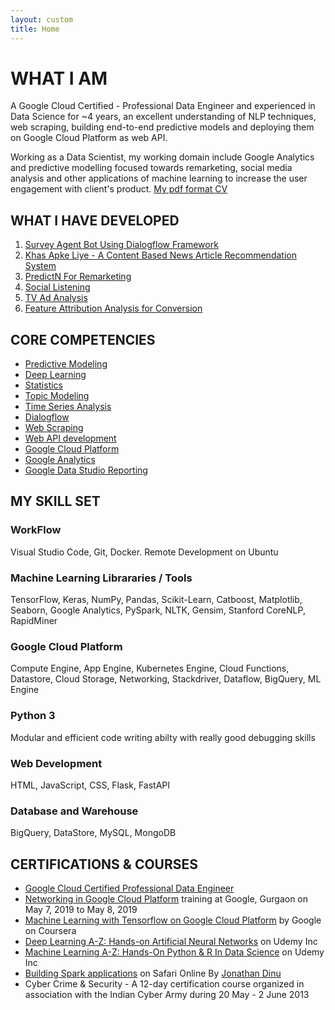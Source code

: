 ```yaml
---
layout: custom
title: Home
---
```

# WHAT I AM
A Google Cloud Certified - Professional Data Engineer and experienced in Data Science for ~4 years, an excellent understanding of NLP techniques, web scraping, building end-to-end predictive models and deploying them on Google Cloud Platform as web API.

Working as a Data Scientist, my working domain include Google Analytics and predictive modelling focused towards remarketing, social media analysis and other applications of machine learning to increase the user engagement with client's product. [My pdf format CV](/files/Surendra_Kumar_Data_Scientist_4_years.pdf)

## [](#what-i-have-developed)WHAT I HAVE DEVELOPED
1. [Survey Agent Bot Using Dialogflow Framework](/pages/survey-agent-bot)
2. [Khas Apke Liye - A Content Based News Article Recommendation System](/pages/khas-apke-liye)
3. [PredictN For Remarketing](/pages/predictn)
4. [Social Listening](/pages/social-listening)
5. [TV Ad Analysis](/pages/tv-ad-analysis)
6. [Feature Attribution Analysis for Conversion](/pages/feature-attribution)

## CORE COMPETENCIES
* [Predictive Modeling](https://en.wikipedia.org/wiki/Predictive_modelling)
* [Deep Learning](https://en.wikipedia.org/wiki/Deep_learning)
* [Statistics](https://en.wikipedia.org/wiki/Statistics)
* [Topic Modeling](https://en.wikipedia.org/wiki/Topic_modeling)
* [Time Series Analysis](https://en.wikipedia.org/wiki/Time_series)
* [Dialogflow](https://dialogflow.com/)
* [Web Scraping](https://en.wikipedia.org/wiki/Web_scraping)
* [Web API development](https://en.wikipedia.org/wiki/Web_API)
* [Google Cloud Platform](https://cloud.google.com/)
* [Google Analytics](https://analytics.google.com/analytics/web/)
* [Google Data Studio Reporting](https://datastudio.google.com/)

## MY SKILL SET
### WorkFlow
Visual Studio Code, Git, Docker. Remote Development on Ubuntu
### Machine Learning Librararies / Tools
TensorFlow, Keras, NumPy, Pandas, Scikit-Learn, Catboost, Matplotlib, Seaborn, Google Analytics, PySpark, NLTK, Gensim, Stanford CoreNLP, RapidMiner
### Google Cloud Platform
Compute Engine, App Engine, Kubernetes Engine, Cloud Functions, Datastore, Cloud Storage, Networking, Stackdriver, Dataflow, BigQuery, ML Engine
### Python 3
Modular and efficient code writing abilty with really good debugging skills
### Web Development
HTML, JavaScript, CSS, Flask, FastAPI
### Database and Warehouse
BigQuery, DataStore, MySQL, MongoDB

## CERTIFICATIONS & COURSES
* [Google Cloud Certified Professional Data Engineer](https://www.credential.net/geolcgrf?key=b137a4f45bb3a2a2d263082203d8a76c3331717dad25c0112e2aed61ba3416e2)
* [Networking in Google Cloud Platform](https://events.withgoogle.com/networking-gcp-gurgaon-427468/) training at Google, Gurgaon on May 7, 2019 to May 8, 2019
* [Machine Learning with Tensorflow on Google Cloud Platform](https://www.coursera.org/specializations/machine-learning-tensorflow-gcp) by Google on Coursera
* [Deep Learning A-Z: Hands-on Artificial Neural Networks](https://www.udemy.com/deeplearning/) on Udemy Inc 
* [Machine Learning A-Z: Hands-On Python & R In Data Science](https://www.udemy.com/machinelearning/) on Udemy Inc
* [Building Spark applications](https://www.oreilly.com/library/view/building-spark-applications/9780134393490/) on Safari Online By [Jonathan Dinu](http://hopelessoptimism.com/)
* Cyber Crime & Security - A 12-day certification course organized in association with the Indian Cyber Army during 20 May - 2 June 2013

